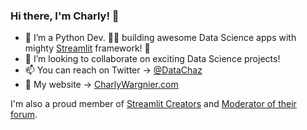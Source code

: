 ### Hi there, I'm Charly! 👋

- 🔭 I’m a Python Dev. 🐍🔥 building awesome Data Science apps with mighty [Streamlit](https://streamlit.io/) framework! 🙌
- 👯 I’m looking to collaborate on exciting Data Science projects!
- 📫 You can reach on Twitter -> [@DataChaz](https://twitter.com/DataChaz) 
- 💬 My website -> [CharlyWargnier.com](https://www.charlywargnier.com/)


I'm also a proud member of [Streamlit Creators](https://discuss.streamlit.io/t/introducing-streamlit-creators/6207/3) and [Moderator of their forum](https://discuss.streamlit.io/u/charly_wargnier/summary).
